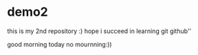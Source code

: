 # demo2
this is my 2nd repository :)
hope i succeed in learning git github''

good morning today no mournning:))
